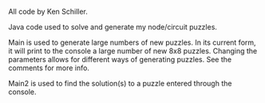 All code by Ken Schiller.

Java code used to solve and generate my node/circuit puzzles.

Main is used to generate large numbers of new puzzles. In its current form, it will print to the console a large number of new 8x8 puzzles. Changing the parameters allows for different ways of generating puzzles. See the comments for more info.

Main2 is used to find the solution(s) to a puzzle entered through the console.
